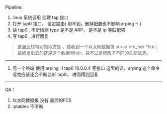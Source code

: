 Pipeline:

1. linux 系统调用 创建 tap 接口
2. 打开 tap0 接口， 设定路由( 用不到，删掉配置也不影响 arping -I )
3. 读 tap0 , 不断检测 type 是不是 ARP， 是不是 ip 等匹配项
4. 写 tap0 , 进行回复

> 这里比较特别的地方是 ，接收到一个以太网数据包 struct eth_hdr *hdr； 最终发出去的还是这个数据包hdr，只不过是修改了不同的头部信息。

---
1. 另一个终端 使用 arping -I tap0 10.0.0.4 写接口
    这里的话，arping 这个命令写完应该还会不断监听 tap0， 进而得到回复

---

QA：
    
1. 以太网数据报 没有 最后的FCS
2. iptables 不清晰




